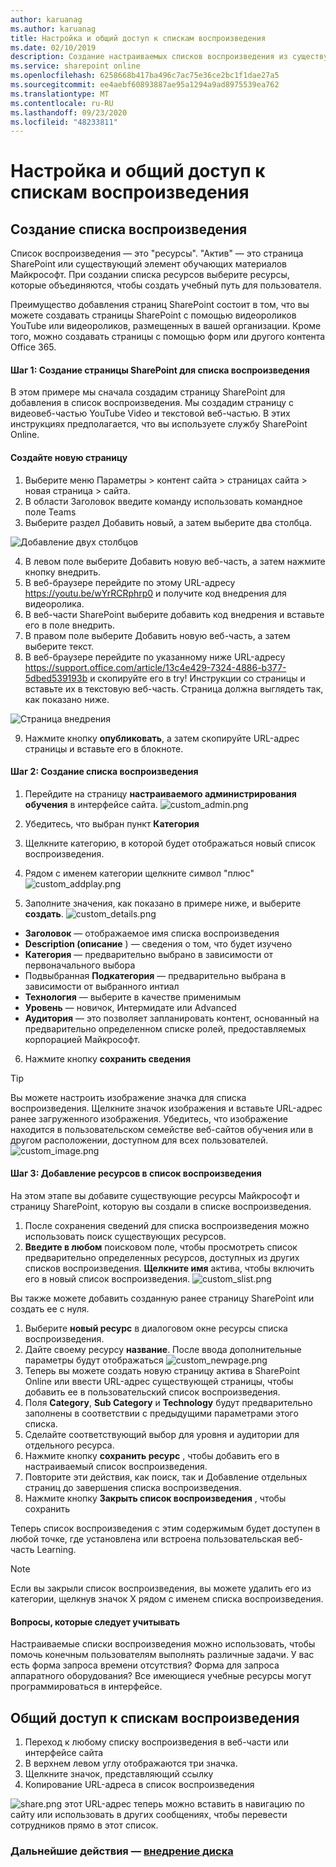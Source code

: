 ```yaml
---
author: karuanag
ms.author: karuanag
title: Настройка и общий доступ к спискам воспроизведения
ms.date: 02/10/2019
description: Создание настраиваемых списков воспроизведения из существующего контента или с новых страниц SharePoint
ms.service: sharepoint online
ms.openlocfilehash: 6258668b417ba496c7ac75e36ce2bc1f1dae27a5
ms.sourcegitcommit: ee4aebf60893887ae95a1294a9ad8975539ea762
ms.translationtype: MT
ms.contentlocale: ru-RU
ms.lasthandoff: 09/23/2020
ms.locfileid: "48233811"
---
```

# <a name="customize-and-share-playlists"></a>Настройка и общий доступ к спискам воспроизведения

## <a name="create-a-playlist"></a>Создание списка воспроизведения

Список воспроизведения — это "ресурсы". "Актив" — это страница SharePoint или существующий элемент обучающих материалов Майкрософт. При создании списка ресурсов выберите ресурсы, которые объединяются, чтобы создать учебный путь для пользователя.  

Преимущество добавления страниц SharePoint состоит в том, что вы можете создавать страницы SharePoint с помощью видеороликов YouTube или видеороликов, размещенных в вашей организации. Кроме того, можно создавать страницы с помощью форм или другого контента Office 365.  

#### <a name="step-1-create-a-sharepoint-page-for-your-playlist"></a>Шаг 1: Создание страницы SharePoint для списка воспроизведения
В этом примере мы сначала создадим страницу SharePoint для добавления в список воспроизведения. Мы создадим страницу с видеовеб-частью YouTube Video и текстовой веб-частью.  В этих инструкциях предполагается, что вы используете службу SharePoint Online. 

#### <a name="create-a-new-page"></a>Создайте новую страницу
1.  Выберите меню Параметры > контент сайта > страницах сайта > новая страница > сайта.
2.  В области Заголовок введите команду использовать командное поле Teams
3.  Выберите раздел Добавить новый, а затем выберите два столбца.

![Добавление двух столбцов](media/clo365addtwocolumn.png)

4.  В левом поле выберите Добавить новую веб-часть, а затем нажмите кнопку внедрить. 
5.  В веб-браузере перейдите по этому URL-адресу https://youtu.be/wYrRCRphrp0 и получите код внедрения для видеоролика. 
6.  В веб-части SharePoint выберите добавить код внедрения и вставьте его в поле внедрить. 
7.  В правом поле выберите Добавить новую веб-часть, а затем выберите текст. 
8.  В веб-браузере перейдите по указанному ниже URL-адресу https://support.office.com/article/13c4e429-7324-4886-b377-5dbed539193b и скопируйте его в try! Инструкции со страницы и вставьте их в текстовую веб-часть. Страница должна выглядеть так, как показано ниже. 

![Страница внедрения](media/clo365teamscommandbox.png)

9.  Нажмите кнопку **опубликовать**, а затем скопируйте URL-адрес страницы и вставьте его в блокноте.

#### <a name="step-2-create-the-playlist"></a>Шаг 2: Создание списка воспроизведения

1. Перейдите на страницу **настраиваемого администрирования обучения** в интерфейсе сайта.
![custom_admin.png](media/custom_admin.png)
1. Убедитесь, что выбран пункт **Категория** 
1. Щелкните категорию, в которой будет отображаться новый список воспроизведения.
1. Рядом с именем категории щелкните символ "плюс" ![custom_addplay.png](media/custom_addplay.png)

1. Заполните значения, как показано в примере ниже, и выберите **создать**. 
![custom_details.png](media/custom_details.png)
- **Заголовок** — отображаемое имя списка воспроизведения
- **Description (описание** ) — сведения о том, что будет изучено
- **Категория** — предварительно выбрано в зависимости от первоначального выбора
- Подвыбранная **Подкатегория** — предварительно выбрана в зависимости от выбранного интиал
- **Технология** — выберите в качестве применимым
- **Уровень** — новичок, Интермидате или Advanced
- **Аудитория** — это позволяет запланировать контент, основанный на предварительно определенном списке ролей, предоставляемых корпорацией Майкрософт.

6. Нажмите кнопку **сохранить сведения**

> [!TIP]
> Вы можете настроить изображение значка для списка воспроизведения.  Щелкните значок изображения и вставьте URL-адрес ранее загруженного изображения.  Убедитесь, что изображение находится в пользовательском семействе веб-сайтов обучения или в другом расположении, доступном для всех пользователей.  
![custom_image.png](media/custom_image.png)

#### <a name="step-3-add-assets-to-the-playlist"></a>Шаг 3: Добавление ресурсов в список воспроизведения
На этом этапе вы добавите существующие ресурсы Майкрософт и страницу SharePoint, которую вы создали в списке воспроизведения. 

1. После сохранения сведений для списка воспроизведения можно использовать поиск существующих ресурсов.
1. **Введите в любом** поисковом поле, чтобы просмотреть список предварительно определенных ресурсов, доступных из других списков воспроизведения. **Щелкните имя** актива, чтобы включить его в новый список воспроизведения.
![custom_slist.png](media/custom_slist.png)

Вы также можете добавить созданную ранее страницу SharePoint или создать ее с нуля.

1. Выберите **новый ресурс** в диалоговом окне ресурсы списка воспроизведения.
1. Дайте своему ресурсу **название**. После ввода дополнительные параметры будут отображаться ![custom_newpage.png](media/custom_newpage.png)
1. Теперь вы можете создать новую страницу актива в SharePoint Online или ввести URL-адрес существующей страницы, чтобы добавить ее в пользовательский список воспроизведения. 
1. Поля **Category**, **Sub Category** и **Technology** будут предварительно заполнены в соответствии с предыдущими параметрами этого списка.
1. Сделайте соответствующий выбор для уровня и аудитории для отдельного ресурса.  
1. Нажмите кнопку **сохранить ресурс** , чтобы добавить его в настраиваемый список воспроизведения.
1. Повторите эти действия, как поиск, так и Добавление отдельных страниц до завершения списка воспроизведения. 
1. Нажмите кнопку **Закрыть список воспроизведения** , чтобы сохранить

Теперь список воспроизведения с этим содержимым будет доступен в любой точке, где установлена или встроена пользовательская веб-часть Learning. 

> [!NOTE]
> Если вы закрыли список воспроизведения, вы можете удалить его из категории, щелкнув значок X рядом с именем списка воспроизведения.  

#### <a name="things-to-think-about"></a>Вопросы, которые следует учитывать

Настраиваемые списки воспроизведения можно использовать, чтобы помочь конечным пользователям выполнять различные задачи.  У вас есть форма запроса времени отсутствия?  Форма для запроса аппаратного оборудования?  Все имеющиеся учебные ресурсы могут программироваться в интерфейсе.  

## <a name="share-playlists"></a>Общий доступ к спискам воспроизведения

1. Переход к любому списку воспроизведения в веб-части или интерфейсе сайта
1. В верхнем левом углу отображаются три значка.
1. Щелкните значок, представляющий ссылку
1. Копирование URL-адреса в список воспроизведения

![share.png](media/share.png) этот URL-адрес теперь можно вставить в навигацию по сайту или использовать в других сообщениях, чтобы перевести сотрудников прямо в этот список. 

### <a name="next-steps---drive-adoption"></a>Дальнейшие действия — [внедрение диска](driveadoption.md)
